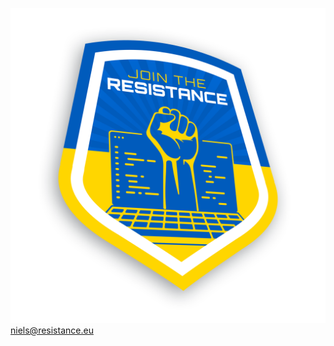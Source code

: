 ![logo-resistance-mockup](logo-resistance-mockup.png)
[niels@resistance.eu](https://keys.openpgp.org/vks/v1/by-fingerprint/3EA705675A96E92C3E777B0CF147BE23ACFEB67C)

